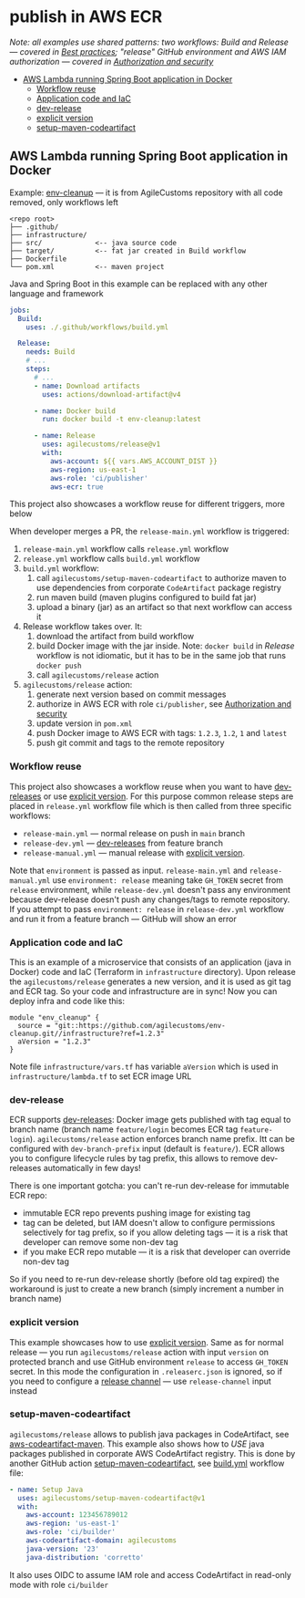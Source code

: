 # publish in AWS ECR

_Note: all examples use shared patterns: two workflows: Build and Release — covered in [Best practices](../best-practices.md);
"release" GitHub environment and AWS IAM authorization — covered in [Authorization and security](../authorization.md)_

- [AWS Lambda running Spring Boot application in Docker](#aws-lambda-running-spring-boot-application-in-docker)
  - [Workflow reuse](#workflow-reuse)
  - [Application code and IaC](#application-code-and-iac)
  - [dev-release](#dev-release)
  - [explicit version](#explicit-version)
  - [setup-maven-codeartifact](#setup-maven-codeartifact)

## AWS Lambda running Spring Boot application in Docker

Example: [env-cleanup](../examples/env-cleanup) — it is from AgileCustoms repository with all code removed, only workflows left

```
<repo root>
├── .github/
├── infrastructure/
├── src/             <-- java source code
├── target/          <-- fat jar created in Build workflow
├── Dockerfile
└── pom.xml          <-- maven project
```

Java and Spring Boot in this example can be replaced with any other language and framework

```yaml
jobs:
  Build:
    uses: ./.github/workflows/build.yml

  Release:
    needs: Build
    # ...
    steps:
      # ...
      - name: Download artifacts
        uses: actions/download-artifact@v4

      - name: Docker build
        run: docker build -t env-cleanup:latest

      - name: Release
        uses: agilecustoms/release@v1
        with:
          aws-account: ${{ vars.AWS_ACCOUNT_DIST }}
          aws-region: us-east-1
          aws-role: 'ci/publisher'
          aws-ecr: true
```

This project also showcases a workflow reuse for different triggers, more below

When developer merges a PR, the `release-main.yml` workflow is triggered:
1. `release-main.yml` workflow calls `release.yml` workflow
2. `release.yml` workflow calls `build.yml` workflow
3. `build.yml` workflow:
   1. call `agilecustoms/setup-maven-codeartifact` to authorize maven to use dependencies from corporate `CodeArtifact` package registry
   2. run maven build (maven plugins configured to build fat jar)
   3. upload a binary (jar) as an artifact so that next workflow can access it
4. Release workflow takes over. It:
   1. download the artifact from build workflow
   2. build Docker image with the jar inside. Note: `docker build` in _Release_ workflow is not idiomatic, but it has to be in the same job that runs `docker push`
   3. call `agilecustoms/release` action
5. `agilecustoms/release` action:
   1. generate next version based on commit messages
   2. authorize in AWS ECR with role `ci/publisher`, see [Authorization and security](../authorization.md)
   3. update version in `pom.xml`
   4. push Docker image to AWS ECR with tags: `1.2.3`, `1.2`, `1` and `latest`
   5. push git commit and tags to the remote repository

### Workflow reuse

This project also showcases a workflow reuse when you want to have [dev-releases](../features/dev-release.md)
or use [explicit version](../features/version-generation.md#explicit-version).
For this purpose common release steps are placed in `release.yml` workflow file which is then called
from three specific workflows:
- `release-main.yml` — normal release on push in `main` branch
- `release-dev.yml` — [dev-releases](../features/dev-release.md) from feature branch
- `release-manual.yml` — manual release with [explicit version](../features/version-generation.md#explicit-version).

Note that `environment` is passed as input. `release-main.yml` and `release-manual.yml` use `environment: release`
meaning take `GH_TOKEN` secret from `release` environment, while `release-dev.yml` doesn't pass any environment
because dev-release doesn't push any changes/tags to remote repository. If you attempt to pass `environment: release`
in `release-dev.yml` workflow and run it from a feature branch — GitHub will show an error

### Application code and IaC

This is an example of a microservice that consists of an application (java in Docker) code and IaC (Terraform in `infrastructure` directory).
Upon release the `agilecustoms/release` generates a new version, and it is used as git tag and ECR tag.
So your code and infrastructure are in sync! Now you can deploy infra and code like this:

```hcl
module "env_cleanup" {
  source = "git::https://github.com/agilecustoms/env-cleanup.git//infrastructure?ref=1.2.3"
  aVersion = "1.2.3"
}
```

Note file `infrastructure/vars.tf` has variable `aVersion` which is used in `infrastructure/lambda.tf` to set ECR image URL

### dev-release

ECR supports [dev-releases](../features/dev-release.md): Docker image gets published with tag equal to branch name
(branch name `feature/login` becomes ECR tag `feature-login`).
`agilecustoms/release` action enforces branch name prefix. Itt can be configured with `dev-branch-prefix` input (default is `feature/`).
ECR allows you to configure lifecycle rules by tag prefix, this allows to remove dev-releases automatically in few days!

There is one important gotcha: you can't re-run dev-release for immutable ECR repo:
- immutable ECR repo prevents pushing image for existing tag
- tag can be deleted, but IAM doesn't allow to configure permissions selectively for tag prefix,
so if you allow deleting tags — it is a risk that developer can remove some non-dev tag
- if you make ECR repo mutable — it is a risk that developer can override non-dev tag

So if you need to re-run dev-release shortly (before old tag expired) the workaround is just to create a new branch
(simply increment a number in branch name)

### explicit version

This example showcases how to use [explicit version](../features/version-generation.md#explicit-version).
Same as for normal release — you run `agilecustoms/release` action with input `version` on protected branch
and use GitHub environment `release` to access `GH_TOKEN` secret.
In this mode the configuration in `.releaserc.json` is ignored,
so if you need to configure a [release channel](../features/floating-tags.md#release-channel-configuration)
— use `release-channel` input instead

### setup-maven-codeartifact

`agilecustoms/release` allows to publish java packages in CodeArtifact, see [aws-codeartifact-maven](./aws-codeartifact-maven.md).
This example also shows how to _USE_ java packages published in corporate AWS CodeArtifact registry.
This is done by another GitHub action [setup-maven-codeartifact](https://github.com/agilecustoms/setup-maven-codeartifact),
see [build.yml](../examples/env-cleanup/.github/workflows/build.yml) workflow file:

```yaml
- name: Setup Java
  uses: agilecustoms/setup-maven-codeartifact@v1
  with:
    aws-account: 123456789012
    aws-region: 'us-east-1'
    aws-role: 'ci/builder'
    aws-codeartifact-domain: agilecustoms
    java-version: '23'
    java-distribution: 'corretto'
```

It also uses OIDC to assume IAM role and access CodeArtifact in read-only mode with role `ci/builder`

